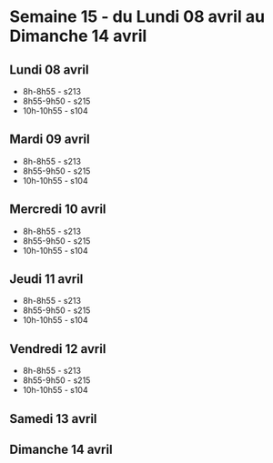 # Semaine 15 - du Lundi 08 avril au Dimanche 14 avril


## Lundi 08 avril

* 8h-8h55 - s213
* 8h55-9h50 - s215
* 10h-10h55 - s104

## Mardi 09 avril

* 8h-8h55 - s213
* 8h55-9h50 - s215
* 10h-10h55 - s104

## Mercredi 10 avril

* 8h-8h55 - s213
* 8h55-9h50 - s215
* 10h-10h55 - s104

## Jeudi 11 avril

* 8h-8h55 - s213
* 8h55-9h50 - s215
* 10h-10h55 - s104

## Vendredi 12 avril

* 8h-8h55 - s213
* 8h55-9h50 - s215
* 10h-10h55 - s104

## Samedi 13 avril


## Dimanche 14 avril

